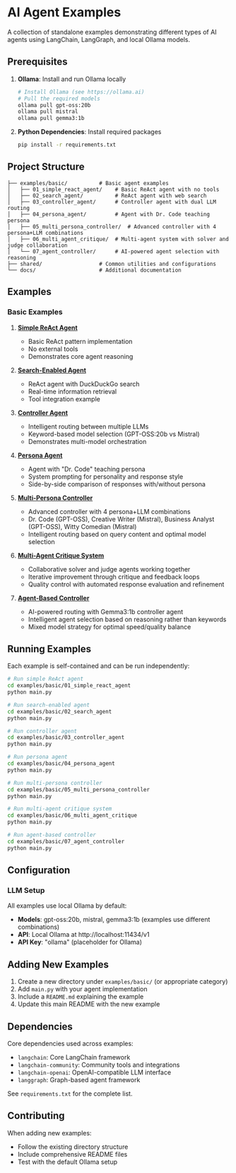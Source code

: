 # AI Agent Examples

A collection of standalone examples demonstrating different types of AI agents using LangChain, LangGraph, and local Ollama models.

## Prerequisites

1. **Ollama**: Install and run Ollama locally
   ```bash
   # Install Ollama (see https://ollama.ai)
   # Pull the required models
   ollama pull gpt-oss:20b
   ollama pull mistral
   ollama pull gemma3:1b
   ```

2. **Python Dependencies**: Install required packages
   ```bash
   pip install -r requirements.txt
   ```

## Project Structure

```
├── examples/basic/          # Basic agent examples
│   ├── 01_simple_react_agent/    # Basic ReAct agent with no tools
│   ├── 02_search_agent/          # ReAct agent with web search
│   ├── 03_controller_agent/      # Controller agent with dual LLM routing
│   ├── 04_persona_agent/         # Agent with Dr. Code teaching persona
│   ├── 05_multi_persona_controller/  # Advanced controller with 4 persona+LLM combinations
│   ├── 06_multi_agent_critique/  # Multi-agent system with solver and judge collaboration
│   └── 07_agent_controller/      # AI-powered agent selection with reasoning
├── shared/                  # Common utilities and configurations
└── docs/                    # Additional documentation
```

## Examples

### Basic Examples

1. **[Simple ReAct Agent](examples/basic/01_simple_react_agent/)**
   - Basic ReAct pattern implementation
   - No external tools
   - Demonstrates core agent reasoning

2. **[Search-Enabled Agent](examples/basic/02_search_agent/)**
   - ReAct agent with DuckDuckGo search
   - Real-time information retrieval
   - Tool integration example

3. **[Controller Agent](examples/basic/03_controller_agent/)**
   - Intelligent routing between multiple LLMs
   - Keyword-based model selection (GPT-OSS:20b vs Mistral)
   - Demonstrates multi-model orchestration

4. **[Persona Agent](examples/basic/04_persona_agent/)**
   - Agent with "Dr. Code" teaching persona
   - System prompting for personality and response style
   - Side-by-side comparison of responses with/without persona

5. **[Multi-Persona Controller](examples/basic/05_multi_persona_controller/)**
   - Advanced controller with 4 persona+LLM combinations
   - Dr. Code (GPT-OSS), Creative Writer (Mistral), Business Analyst (GPT-OSS), Witty Comedian (Mistral)
   - Intelligent routing based on query content and optimal model selection

6. **[Multi-Agent Critique System](examples/basic/06_multi_agent_critique/)**
   - Collaborative solver and judge agents working together
   - Iterative improvement through critique and feedback loops
   - Quality control with automated response evaluation and refinement

7. **[Agent-Based Controller](examples/basic/07_agent_controller/)**
   - AI-powered routing with Gemma3:1b controller agent
   - Intelligent agent selection based on reasoning rather than keywords
   - Mixed model strategy for optimal speed/quality balance

## Running Examples

Each example is self-contained and can be run independently:

```bash
# Run simple ReAct agent
cd examples/basic/01_simple_react_agent
python main.py

# Run search-enabled agent
cd examples/basic/02_search_agent
python main.py

# Run controller agent
cd examples/basic/03_controller_agent
python main.py

# Run persona agent
cd examples/basic/04_persona_agent
python main.py

# Run multi-persona controller
cd examples/basic/05_multi_persona_controller
python main.py

# Run multi-agent critique system
cd examples/basic/06_multi_agent_critique
python main.py

# Run agent-based controller
cd examples/basic/07_agent_controller
python main.py
```

## Configuration

### LLM Setup
All examples use local Ollama by default:

- **Models**: gpt-oss:20b, mistral, gemma3:1b (examples use different combinations)
- **API**: Local Ollama at http://localhost:11434/v1
- **API Key**: "ollama" (placeholder for Ollama)

## Adding New Examples

1. Create a new directory under `examples/basic/` (or appropriate category)
2. Add `main.py` with your agent implementation
3. Include a `README.md` explaining the example
4. Update this main README with the new example

## Dependencies

Core dependencies used across examples:
- `langchain`: Core LangChain framework
- `langchain-community`: Community tools and integrations
- `langchain-openai`: OpenAI-compatible LLM interface
- `langgraph`: Graph-based agent framework

See `requirements.txt` for the complete list.

## Contributing

When adding new examples:
- Follow the existing directory structure
- Include comprehensive README files
- Test with the default Ollama setup